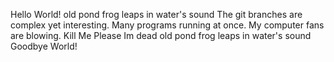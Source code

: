 Hello World!
old pond
frog leaps in
water's sound
The git branches are complex yet interesting.
Many programs running at once.
My computer fans are blowing.
Kill Me
Please
Im dead
old pond
frog leaps in
water's sound
Goodbye World!